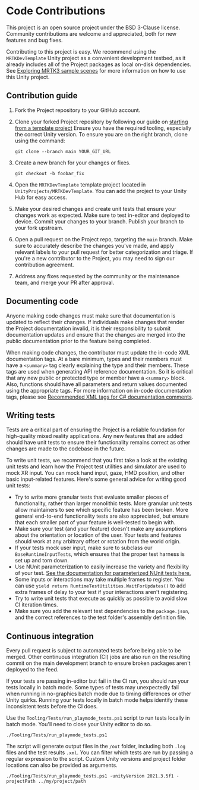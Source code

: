 # Code Contributions

This project is an open source project under the BSD 3-Clause license. Community contributions are welcome and appreciated, both for new features and bug fixes.

Contributing to this project is easy. We recommend using the `MRTKDevTemplate` Unity project as a convenient development testbed, as it already includes all of the Project packages as local on-disk dependencies. See [Exploring MRTK3 sample scenes](https://learn.microsoft.com/windows/mixed-reality/mrtk-unity/mrtk3-overview/getting-started/exploring-features/mrtk3-sample-scenes) for more information on how to use this Unity project.

## Contribution guide

1. Fork the Project repository to your GitHub account.

2. Clone your forked Project repository by following our guide on [starting from a template project](https://learn.microsoft.com/windows/mixed-reality/mrtk-unity/mrtk3-overview/getting-started/setting-up/setup-new-project) Ensure you have the required tooling, especially the correct Unity version. To ensure you are on the right branch, clone using the command:

    ``
    git clone --branch main YOUR_GIT_URL
    ``

3. Create a new branch for your changes or fixes.

    ``
    git checkout -b foobar_fix
    ``

4. Open the `MRTKDevTemplate` template project located in `UnityProjects/MRTKDevTemplate`. You can add the project to your Unity Hub for easy access.

5. Make your desired changes and create unit tests that ensure your changes work as expected. Make sure to test in-editor and deployed to device. Commit your changes to your branch. Publish your branch to your fork upstream.

6. Open a pull request on the Project repo, targeting the `main` branch. Make sure to accurately describe the changes you've made, and apply relevant labels to your pull request for better categorization and triage. If you're a new contributor to the Project, you may need to sign our contribution agreement.

7. Address any fixes requested by the community or the maintenance team, and merge your PR after approval.

## Documenting code

Anyone making code changes must make sure that documentation is updated to reflect their changes. If individuals make changes that render the Project documentation invalid, it is their responsibility to submit documentation updates and ensure that the changes are merged into the public documentation prior to the feature being completed.

When making code changes, the contributor must update the in-code XML documentation tags. At a bare minimum, types and their members must have a `<summary>` tag clearly explaining the type and their members. These tags are used when generating API reference documentation. So it is critical that any new public or protected type or member have a `<summary>` block. Also, functions should have all parameters and return values documented using the appropriate tags. For more information on in-code documentation tags, please see [Recommended XML tags for C# documentation comments](https://learn.microsoft.com/dotnet/csharp/language-reference/xmldoc/recommended-tags).

## Writing tests

Tests are a critical part of ensuring the Project is a reliable foundation for high-quality mixed reality applications. Any new features that are added should have unit tests to ensure their functionality remains correct as other changes are made to the codebase in the future.

To write unit tests, we recommend that you first take a look at the existing unit tests and learn how the Project test utilities and simulator are used to mock XR input. You can mock hand input, gaze, HMD position, and other basic input-related features. Here's some general advice for writing good unit tests:

- Try to write more granular tests that evaluate smaller pieces of functionality, rather than larger monolithic tests. More granular unit tests allow maintainers to see which specific feature has been broken. More general end-to-end functionality tests are also appreciated, but ensure that each smaller part of your feature is well-tested to begin with.
- Make sure your test (and your feature) doesn't make any assumptions about the orientation or location of the user. Your tests and features should work at any arbitrary offset or rotation from the world origin.
- If your tests mock user input, make sure to subclass our `BaseRuntimeInputTests`, which ensures that the proper test harness is set up and torn down.
- Use NUnit parameterization to easily increase the variety and flexibility of your test. [See the documentation for parameterized NUnit tests here.](https://docs.nunit.org/articles/nunit/technical-notes/usage/Parameterized-Tests.html)
- Some inputs or interactions may take multiple frames to register. You can use `yield return RuntimeTestUtilities.WaitForUpdates()` to add extra frames of delay to your test if your interactions aren't registering.
- Try to write unit tests that execute as quickly as possible to avoid slow CI iteration times.
- Make sure you add the relevant test dependencies to the `package.json`, and the correct references to the test folder's assembly definition file.

## Continuous integration

Every pull request is subject to automated tests before being able to be merged. Other continuous integration (CI) jobs are also run on the resulting commit on the main development branch to ensure broken packages aren't deployed to the feed.

If your tests are passing in-editor but fail in the CI run, you should run your tests locally in batch mode. Some types of tests may unexpectedly fail when running in no-graphics batch mode due to timing differences or other Unity quirks. Running your tests locally in batch mode helps identify these inconsistent tests before the CI does.

Use the `Tooling/Tests/run_playmode_tests.ps1` script to run tests locally in batch mode. You'll need to close your Unity editor to do so.

``
./Tooling/Tests/run_playmode_tests.ps1
``

The script will generate output files in the `/out` folder, including both `.log` files and the test results `.xml`. You can filter which tests are run by passing a regular expression to the script. Custom Unity versions and project folder locations can also be provided as arguments.

``
./Tooling/Tests/run_playmode_tests.ps1 -unityVersion 2021.3.5f1 -projectPath ../my/project/path
``
